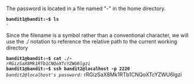 The password is located in a file named "-" in the home directory. 

**`bandit1@bandit:~$ ls`**  
*`-`*  

Since the filename is a symbol rather than a conventional character, we will use the ./ notation to reference the relative path to the current working directory

**`bandit1@bandit:~$ cat ./-`**  
*`rRGizSaX8Mk1RTb1CNQoXTcYZWU6lgzi`*  
**`bandit1@bandit:~$ ssh bandit2@localhost -p 2220`**  
*`bandit2@localhost's password:`* rRGizSaX8Mk1RTb1CNQoXTcYZWU6lgzi
